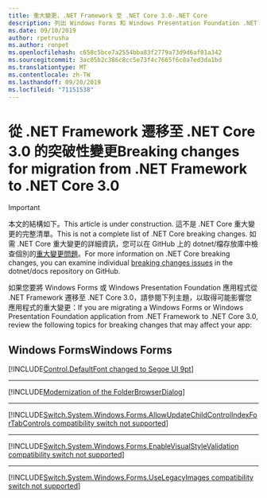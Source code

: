 ```yaml
---
title: 重大變更，.NET Framework 至 .NET Core 3.0-.NET Core
description: 列出 Windows Forms 和 Windows Presentation Foundation .NET Framework 到 .NET Core 3.0 的重大變更。
ms.date: 09/10/2019
author: rpetrusha
ms.author: ronpet
ms.openlocfilehash: c658c5bce7a2554bba83f2779a73d9d6af01a342
ms.sourcegitcommit: 3ac05b2c386c8cc5e73f4c7665f6c0a7ed3da1bd
ms.translationtype: MT
ms.contentlocale: zh-TW
ms.lasthandoff: 09/20/2019
ms.locfileid: "71151538"
---
```

# <a name="breaking-changes-for-migration-from-net-framework-to-net-core-30"></a><span data-ttu-id="21818-103">從 .NET Framework 遷移至 .NET Core 3.0 的突破性變更</span><span class="sxs-lookup"><span data-stu-id="21818-103">Breaking changes for migration from .NET Framework to .NET Core 3.0</span></span>

> [!IMPORTANT]
> <span data-ttu-id="21818-104">本文的結構如下。</span><span class="sxs-lookup"><span data-stu-id="21818-104">This article is under construction.</span></span> <span data-ttu-id="21818-105">這不是 .NET Core 重大變更的完整清單。</span><span class="sxs-lookup"><span data-stu-id="21818-105">This is not a complete list of .NET Core breaking changes.</span></span> <span data-ttu-id="21818-106">如需 .NET Core 重大變更的詳細資訊，您可以在 GitHub 上的 dotnet/檔存放庫中檢查個別的[重大變更問題](https://github.com/dotnet/docs/issues?q=is%3Aissue+is%3Aopen+label%3Abreaking-change)。</span><span class="sxs-lookup"><span data-stu-id="21818-106">For more information on .NET Core breaking changes, you can examine individual [breaking changes issues](https://github.com/dotnet/docs/issues?q=is%3Aissue+is%3Aopen+label%3Abreaking-change) in the dotnet/docs repository on GitHub.</span></span> 

<span data-ttu-id="21818-107">如果您要將 Windows Forms 或 Windows Presentation Foundation 應用程式從 .NET Framework 遷移至 .NET Core 3.0，請參閱下列主題，以取得可能影響您應用程式的重大變更：</span><span class="sxs-lookup"><span data-stu-id="21818-107">If you are migrating a Windows Forms or Windows Presentation Foundation application from .NET Framework to .NET Core 3.0, review the following topics for breaking changes that may affect your app:</span></span>

## <a name="windows-forms"></a><span data-ttu-id="21818-108">Windows Forms</span><span class="sxs-lookup"><span data-stu-id="21818-108">Windows Forms</span></span>

[!INCLUDE[Control.DefaultFont changed to Segoe UI 9pt](~/includes/core-changes/windowsforms/control-defaultfont-changed.md)]

***

[!INCLUDE[Modernization of the FolderBrowserDialog](~/includes/core-changes/windowsforms/modernized-folderbrowserdialog.md)]

***

[!INCLUDE[Switch.System.Windows.Forms.AllowUpdateChildControlIndexForTabControls compatibility switch not supported](~/includes/core-changes/windowsforms/deprecate-allowupdatechildcontrolindexfortabcontrols.md)]

***

[!INCLUDE[Switch.System.Windows.Forms.EnableVisualStyleValidation compatibility switch not supported](~/includes/core-changes/windowsforms/deprecate-enablevisualstylevalidation.md)]

***

[!INCLUDE[Switch.System.Windows.Forms.UseLegacyImages compatibility switch not supported](~/includes/core-changes/windowsforms/deprecate-uselegacyimages.md)]
